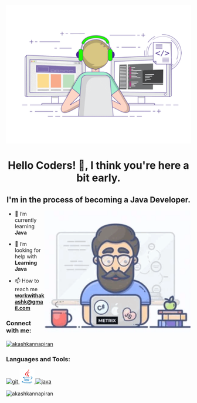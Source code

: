 <p  align="center">

<img  src="https://github.com/AkashKannapiran/AkashKannapiran/blob/main/Images/Multiprogramming%20Environment.gif"  alt="MasterHead">

</p>

  

<h1  align="center">Hello Coders! 👋, I think you're here a bit early. </h1>

<h2  align="center">I'm in the process of becoming a Java Developer.</h2>

<img  align="right"  alt="Coding"  width="400" src="https://github.com/AkashKannapiran/AkashKannapiran/blob/main/Images/Man%20with%20Laptop.gif">

  

- 🌱 I’m currently learning **Java**

  

- 🤝 I’m looking for help with **Learning Java**

  

- 📫 How to reach me **workwithakashk@gmail.com**

  

<h3  align="left">Connect with me:</h3>

<p  align="left">

<a  href="https://linkedin.com/in/akashkannapiran"  target="blank"><img  align="center"  src="https://raw.githubusercontent.com/rahuldkjain/github-profile-readme-generator/master/src/images/icons/Social/linked-in-alt.svg"  alt="akashkannapiran"  height="30"  width="40"  /></a>

</p>

  

<h3  align="left">Languages and Tools:</h3>

<p  align="left">  <a  href="https://git-scm.com/"  target="_blank"  rel="noreferrer">  <img  src="https://www.vectorlogo.zone/logos/git-scm/git-scm-icon.svg"  alt="git"  width="40"  height="40"/>  </a>  <a  href="https://www.java.com"  target="_blank"  rel="noreferrer">  <img  src="https://raw.githubusercontent.com/devicons/devicon/master/icons/java/java-original.svg"  alt="java"  width="40"  height="40"/>  </a>  <a  href="https://www.jetbrains.com/idea/"  target="_blank"  rel="noreferrer">  <img  src="https://resources.jetbrains.com/storage/products/company/brand/logos/IntelliJ_IDEA_icon.svg?_gl=1*gofe7e*_ga*MTAxNjI0MTYyNi4xNjk3NTY2MTAw*_ga_9J976DJZ68*MTcwMjkwNDc1NS4xMS4xLjE3MDI5MDQ5NDYuMC4wLjA.&_ga=2.227591581.1485866775.1702904756-1016241626.1697566100"  alt="java"  width="40"  height="40"/>  </a>  </p>

  

<p><img  align="center"  src="https://github-readme-streak-stats.herokuapp.com/?user=akashkannapiran&"  alt="akashkannapiran"  /></p>
